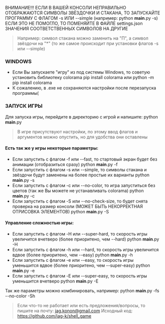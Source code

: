 ВНИМАНИЕ!!!
ЕСЛИ В ВАШЕЙ КОНСОЛИ НЕПРАВИЛЬНО ОТОБРАЖАЮТСЯ СИМВОЛЫ ЗВЁЗДОЧКИ И СТАКАНА,
ТО ЗАПУСКАЙТЕ ПРОГРАММУ С ФЛАГОМ -s ИЛИ --simple (например: python __main__.py -s)
ЕСЛИ ЭТО НЕ ПОМОГЛО, ТО ПОМЕНЯЙТЕ В ФАЙЛЕ settings.json ЗНАЧЕНИЯ СООТВЕТСТВЕННЫХ СИМВОЛОВ НА ДРУГИЕ
> Например: символ стакана можно заменить на "П", а символ звёздочи на "*" (то же самое происходит при установки флагов -s или --simple)

### WINDOWS  
- Если Вы запускаете "игру" из под системы Windows, то советую установить библиотеку colorama
 pip install colorama или  python -m pip install colorama
- К сожалению, в .exe не сохраняются настройки после перезапуска программы(

### ЗАПУСК ИГРЫ  
Для запуска игры, перейдите в директорию с игрой и напишите:
 python __main__.py
> В игре присутствуют настройки, по этому ввод флагов и аргументов можно опустить, но для удобства они оставлены

#### Есть так же у игры некоторые параметры:
  - Если запустить с флагом -f  или --fast, то стартовый экран будет без анимации (отобразиться сразу)
    python __main__.py -f
  - Если запустить с флагом -s или --simple, то символы стакана и звёздочи будут заменены на более простые их варианты
    python __main__.py -s
  - Если запустить с флагом -с или --no-color, то игра запуститься без цветов (так же Вы можете не устанавливать colorama)
    python __main__.py -c
  - Если запустить с флагом -S или --no-check-size, то будет снята проверка на размер консоли (МОЖЕТ БЫТЬ НЕКОРРЕКТНАЯ ОТРИСОВКА ЭЛЕМЕНТОВ)
    python __main__.py -S

#### Управление сложностью игры:
  - Если запустить с флагом -H или --super-hard, то скорость игры увеличится вчетверо (более приоритено, чем --hard)
      python __main__.py -H
  - Если запустить с флагом -h или --hard, то скорость игры увеличится вдвое (более приоритено, чем --easy)
      python __main__.py -h
  - Если запустить с флагом -e или --easy, то скорость игры уменьшится вдвое (более приоритено, чем --super-easy)
      python __main__.py -e
  - Если запустить с флагом -E или --super-easy, то скорость игры уменьшится вчетверо
      python __main__.py -E

  Так же параметры можно комбинировать, например:
    python __main__.py -fs --no-color -Sh


> Если что-то не работает или есть предложения/вопросы, то пишите на почту: jag.konon@gmail.com
> Исходный код: https://github.com/jag-k/shell_game
